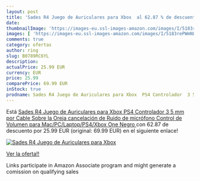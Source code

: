 ```yaml
---
layout: post
title: 'Sades R4 Juego de Auriculares para Xbox  al 62.87 % de descuento'
date: 
thumbnailImage: 'https://images-eu.ssl-images-amazon.com/images/I/5183rePWmNL._SL200_.jpg'
images: [ 'https://images-eu.ssl-images-amazon.com/images/I/5183rePWmNL._SL200_.jpg' ]
comments: true
category: ofertas
author: ring
slug: B0789RC6YL
description:
actualPrice: 25.99 EUR
currency: EUR
price: 25.99
comparePrice: 69.99 EUR
inStock: true
prodname: Sades R4 Juego de Auriculares para Xbox  PS4 Controlador  3 5 mm por Cable Sobre la Oreja cancelación de Ruido de micrófono Control de Volumen para Mac/PC/Laptop/PS4/Xbox One  Negro 
---
```


Está [Sades R4 Juego de Auriculares para Xbox  PS4 Controlador  3 5 mm por Cable Sobre la Oreja cancelación de Ruido de micrófono Control de Volumen para Mac/PC/Laptop/PS4/Xbox One  Negro ](https://www.amazon.es/dp/B0789RC6YL/?tag=tolees-21) con 62.87 de descuento por 25.99 EUR (original: 69.99 EUR) en el siguiente enlace!

[![Sades R4 Juego de Auriculares para Xbox ](https://images-eu.ssl-images-amazon.com/images/I/5183rePWmNL._SL200_.jpg)](https://www.amazon.es/dp/B0789RC6YL/?tag=tolees-21)

[Ver la oferta!!](https://www.amazon.es/dp/B0789RC6YL/?tag=tolees-21)

Links participate in Amazon Associate program and might generate a comission on qualifying sales


